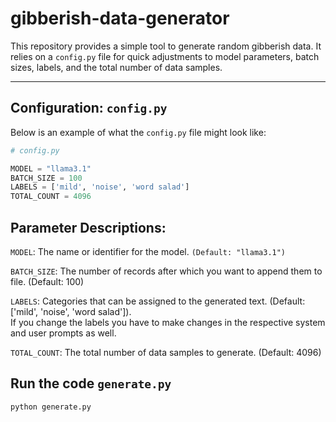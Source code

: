 # gibberish-data-generator

This repository provides a simple tool to generate random gibberish data. It relies on a `config.py` file for quick adjustments to model parameters, batch sizes, labels, and the total number of data samples.

---

## Configuration: `config.py`

Below is an example of what the `config.py` file might look like:

```python
# config.py

MODEL = "llama3.1"
BATCH_SIZE = 100
LABELS = ['mild', 'noise', 'word salad']
TOTAL_COUNT = 4096
```

## Parameter Descriptions:

`MODEL`: The name or identifier for the model. `(Default: "llama3.1")`

`BATCH_SIZE`: The number of records after which you want to append them to file. (Default: 100)

`LABELS`: Categories that can be assigned to the generated text. (Default: ['mild', 'noise', 'word salad']). <br> If you change the labels you have to make changes in the respective system and user prompts as well.

`TOTAL_COUNT`: The total number of data samples to generate. (Default: 4096)

## Run the code `generate.py`
```terminal
python generate.py
```
